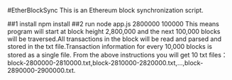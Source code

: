 #EtherBlockSync
This is an Ethereum block synchronization script.

##1 install
      npm install
##2 run
     node app.js 2800000 100000
This means program will start at block height 2,800,000 and the next 100,000 blocks will be traversed.All transactions in the block will be read and parsed and stored in the txt file.Transaction information for every 10,000 blocks is stored as a single file.
From the above instructions you will get 10 txt files：block-2800000-2810000.txt,block-2810000-2820000.txt,...,block-2890000-2900000.txt.